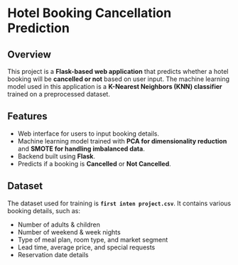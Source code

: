 # Hotel Booking Cancellation Prediction

## Overview
This project is a **Flask-based web application** that predicts whether a hotel booking will be **cancelled or not** based on user input. The machine learning model used in this application is a **K-Nearest Neighbors (KNN) classifier** trained on a preprocessed dataset.

## Features
- Web interface for users to input booking details.
- Machine learning model trained with **PCA for dimensionality reduction** and **SMOTE for handling imbalanced data**.
- Backend built using **Flask**.
- Predicts if a booking is **Cancelled** or **Not Cancelled**.

## Dataset
The dataset used for training is **`first inten project.csv`**. It contains various booking details, such as:
- Number of adults & children
- Number of weekend & week nights
- Type of meal plan, room type, and market segment
- Lead time, average price, and special requests
- Reservation date details
